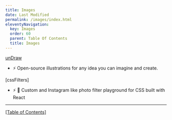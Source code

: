 ```yaml
---
title: Images
date: Last Modified 
permalink: /images/index.html
eleventyNavigation:
  key: Images
  order: 60
  parent: Table Of Contents
  title: Images
---
```


[unDraw](https://undraw.co)
- ⚡️ Open-source illustrations for any idea you can imagine and create.

[cssFilters]
- ⚡️ 🌄 Custom and Instagram like photo filter playground for CSS built with React


-----------------------
[[Table of Contents]](/table-of-contents)
